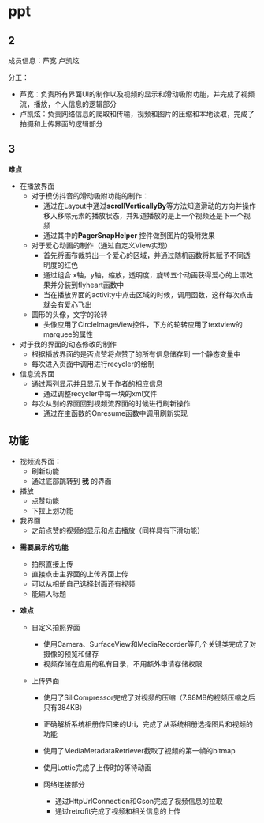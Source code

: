 # ppt



## 2

成员信息：芦宽  卢凯炫 

分工：

* 芦宽：负责所有界面UI的制作以及视频的显示和滑动吸附功能，并完成了视频流，播放，个人信息的逻辑部分
* 卢凯炫：负责网络信息的爬取和传输，视频和图片的压缩和本地读取，完成了拍摄和上传界面的逻辑部分



## 3

**难点**

* 在播放界面
  * 对于模仿抖音的滑动吸附功能的制作：
    * 通过在Layout中通过**scrollVerticallyBy**等方法知道滑动的方向并操作移入移除元素的播放状态，并知道播放的是上一个视频还是下一个视频
    * 通过其中的**PagerSnapHelper** 控件做到图片的吸附效果
  * 对于爱心动画的制作（通过自定义View实现）
    * 首先将画布裁剪出一个爱心的区域，并通过随机函数将其赋予不同透明度的红色
    * 通过组合 x轴，y轴，缩放，透明度，旋转五个动画获得爱心的上漂效果并分装到flyheart函数中
    * 当在播放界面的activity中点击区域的时候，调用函数，这样每次点击就会有爱心飞出
  * 圆形的头像，文字的轮转
    * 头像应用了CircleImageView控件，下方的轮转应用了textview的marquee的属性
* 对于我的界面的动态修改的制作
  * 根据播放界面的是否点赞将点赞了的所有信息储存到 一个静态变量中
  * 每次进入页面中调用进行recycler的绘制
* 信息流界面
  * 通过两列显示并且显示关于作者的相应信息
    * 通过调整recycler中每一块的xml文件
  * 每次从别的界面回到视频流界面的时候进行刷新操作
    * 通过在主函数的Onresume函数中调用刷新实现







##  功能

* 视频流界面：
  * 刷新功能
  * 通过底部跳转到 **我** 的界面
* 播放
  * 点赞功能
  * 下拉上划功能
* 我界面
  * 之前点赞的视频的显示和点击播放（同样具有下滑功能）





- **需要展示的功能**
  - 拍照直接上传
  - 直接点击主界面的上传界面上传
  - 可以从相册自己选择封面还有视频
  - 能输入标题

- **难点**
  - 自定义拍照界面
    - 使用Camera、SurfaceView和MediaRecorder等几个关键类完成了对摄像的预览和储存
    - 视频存储在应用的私有目录，不用额外申请存储权限

  - 上传界面
    - 使用了SiliCompressor完成了对视频的压缩（7.98MB的视频压缩之后只有384KB）
    - 正确解析系统相册传回来的Uri，完成了从系统相册选择图片和视频的功能
    - 使用了MediaMetadataRetriever截取了视频的第一帧的bitmap
    - 使用Lottie完成了上传时的等待动画


    - 网络连接部分
        - 通过HttpUrlConnection和Gson完成了视频信息的拉取
        - 通过retrofit完成了视频和相关信息的上传











